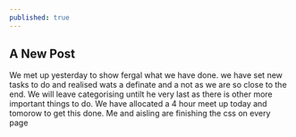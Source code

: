 ```yaml
---
published: true
---
```



## A New Post

We met up yesterday to show fergal what we have done. we have set new tasks to do and realised wats a definate and a not as we are so close to the end. We will leave categorising untilt he very last as there is other more important things to do. We have allocated a 4 hour meet up today and tomorow to get this done. Me and aisling are finishing the css on every page
